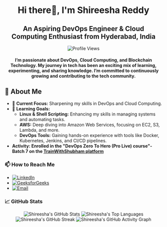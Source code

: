<h1 align="center">Hi there👋, I'm Shireesha Reddy</h1>
<h2 align="center">An Aspiring DevOps Engineer & Cloud Computing Enthusiast from Hyderabad, India</h2>
<p align="center">
    <img src="https://komarev.com/ghpvc/?username=shireesharedddy&style=flat-square&color=blue" alt="Profile Views"/>
</p>
<p align="center">
   <h4 align="center">I’m passionate about <strong>DevOps</strong>, <strong>Cloud Computing</strong>, and <strong>Blockchain Technology</strong>. My journey in tech has been an exciting mix of learning, experimenting, and sharing knowledge. I’m committed to continuously growing and contributing to the tech community.</h4>
</p>

<h2>💬 About Me</h2>
<ul>
 <li>🔭 <strong>Current Focus:</strong> Sharpening my skills in DevOps and Cloud Computing.</li>
    <li>🌱 <strong>Learning Goals:</strong>
        <ul>
            <li><strong>Linux & Shell Scripting:</strong> Enhancing my skills in managing systems and automating tasks.</li>
            <li><strong>AWS:</strong> Deep diving into Amazon Web Services, focusing on EC2, S3, Lambda, and more.</li>
            <li><strong>DevOps Tools:</strong> Gaining hands-on experience with tools like Docker, Kubernetes, Jenkins, and CI/CD pipelines.</li>
        </ul>
    </li>
    <li><b>Activity: Enrolled in the "DevOps Zero To Hero (Pro Live) course"- Batch 7 on the <a href="https://www.trainwithshubham.com/" target="_blank">TrainWithShubham platform</a></b></li>
</ul>

<h3>📫 How to Reach Me</h3>
<ul>
    <li>
        <a href="https://www.linkedin.com/in/shireesha-reddy-/" target="_blank">
            <img alt="LinkedIn" src="https://img.shields.io/badge/LinkedIn-0077B5?style=flat-square&logo=linkedin&logoColor=white"/>
        </a>
    </li>
    <li>
        <a href="https://www.geeksforgeeks.org/user/shireesharedm1fs/" target="_blank">
            <img alt="GeeksforGeeks" src="https://img.shields.io/badge/GeeksforGeeks-5F9B5F?style=flat-square&logo=geeksforgeeks&logoColor=white"/>
        </a>
    </li>
    <li>
        <a href="mailto:shireeshareddymarepally@gmail.com">
            <img alt="Email" src="https://img.shields.io/badge/Email-D14836?style=flat-square&logo=gmail&logoColor=white"/>
        </a>
    </li>
</ul>

<h3>📈 GitHub Stats</h3>
<p align="center">
    <img src="https://github-readme-stats.vercel.app/api?username=shireesharedddy&show_icons=true&hide=prs,issues&theme=radical" alt="Shireesha's GitHub Stats"/>
    <img src="https://github-readme-stats.vercel.app/api/top-langs/?username=shireesharedddy&layout=compact&theme=radical" alt="Shireesha's Top Languages"/>
    <img src="https://github-readme-streak-stats.herokuapp.com/?user=shireesharedddy&theme=radical" alt="Shireesha's GitHub Streak"/>
    <img src="https://github-readme-activity-graph.vercel.app/graph?username=shireesharedddy" alt="Shireesha's GitHub Activity Graph"/>
</p>
